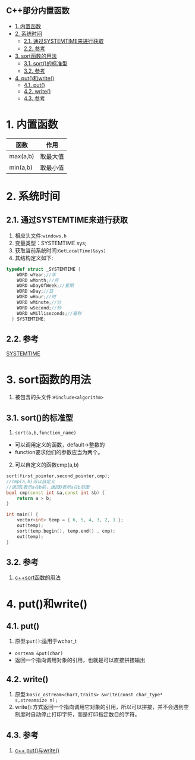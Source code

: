 C++部分内置函数
---

<!-- TOC -->

- [1. 内置函数](#1-内置函数)
- [2. 系统时间](#2-系统时间)
  - [2.1. 通过SYSTEMTIME来进行获取](#21-通过systemtime来进行获取)
  - [2.2. 参考](#22-参考)
- [3. sort函数的用法](#3-sort函数的用法)
  - [3.1. sort()的标准型](#31-sort的标准型)
  - [3.2. 参考](#32-参考)
- [4. put()和write()](#4-put和write)
  - [4.1. put()](#41-put)
  - [4.2. write()](#42-write)
  - [4.3. 参考](#43-参考)

<!-- /TOC -->

# 1. 内置函数
| 函数     | 作用     |
| -------- | -------- |
| max(a,b) | 取最大值 |
| min(a,b) | 取最小值 |

# 2. 系统时间

## 2.1. 通过SYSTEMTIME来进行获取
1. 相应头文件:`windows.h`
2. 变量类型：SYSTEMTIME sys;
3. 获取当前系统时间:`GetLocalTime(&sys)`
4. 其结构定义如下:
```c++
typedef struct _SYSTEMTIME {
    WORD wYear;//年
    WORD wMonth;//月
    WORD wDayOfWeek;//星期
    WORD wDay;//日
    WORD wHour;//时
    WORD wMinute;//分
    WORD wSecond;//秒
    WORD wMilliseconds;//毫秒
  } SYSTEMTIME;
```

## 2.2. 参考
<a href = "https://blog.csdn.net/TweeChalice/article/details/96501332">SYSTEMTIME</a>

# 3. sort函数的用法
1. 被包含的头文件:`#include<algorithm>`

## 3.1. sort()的标准型
1. `sort(a,b,function_name)`
  + 可以调用定义的函数，default->整数的
  + function要求他们的参数应当为两个。
2. 可以自定义的函数cmp(a,b)

```c++
sort(first_pointer,second_pointer,cmp);
//cmp(a,b)可以自定义
//返回1表示a在b前，返回0表示a在b后面
bool cmp(const int &a,const int &b) {
	return a > b;
}

int main() {
	vector<int> temp = { 6, 5, 4, 3, 2, 1 };
	out(temp);
	sort(temp.begin(), temp.end() , cmp);
	out(temp);
}
```

## 3.2. 参考
1. <a href = "https://blog.csdn.net/fadedsun/article/details/78796158">c++sort函数的用法</a>

# 4. put()和write()

## 4.1. put()
1. 原型:`put()`:适用于wchar_t
  + `osrteam &put(char)`
  + 返回一个指向调用对象的引用，也就是可以直接拼接输出

## 4.2. write()
1. 原型:`basic_ostream<charT,traits> &write(const char_type* s,streamsize n);`
2. write():方式返回一个指向调用它对象的引用，所以可以拼接，并不会遇到空制度时自动停止打印字符，而是打印指定数目的字符。

## 4.3. 参考
1. <a href = "https://www.cnblogs.com/maqiang/archive/2012/05/02/2478400.html">c++ put()与write()</a>